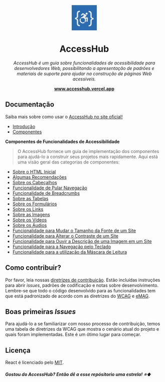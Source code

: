 <div align='center'>
  <a href='https://www.accesshub.vercel.app'>
    <img src='/public/logo-accesshub.png' width='80px'/>
  </a>
  <h1>AccessHub</h1>
  <p><i>AccessHub é um guia sobre funcionalidades de acessibilidade para desenvolvedores Web, possibilitando a apresentação de padrões e materiais de suporte para ajudar na construção de páginas Web acessíveis.</i></p>
  <a href='https://www.accesshub.vercel.app'><b>www.accesshub.vercel.app</b></a>
</div>

<h2>Documentação</h2>
<p>Saiba mais sobre como usar o <a href='https://www.accesshub.vercel.app'>AccessHub no site oficial!</a></p>
<ul>
  <li><a href='https://accesshub.vercel.app/introducao'>Introdução</a></li>
  <li><a href='https://accesshub.vercel.app/componentes'>Componentes</a></li>
</ul>
<p><b>Componentes de Funcionalidades de Accessibilidade</b></p>

> O AccessHub fornece um guia de implementação dos componentes para ajudá-lo a construir seus projetos mais rapidamente. Aqui está uma visão geral das categorias de componentes:
<ul>
  <li><a href='https://accesshub.vercel.app/componentes/html-estrutura-inicial'>Sobre o HTML Inicial</a></li>
  <li><a href='https://accesshub.vercel.app/componentes/recomendacoes'>Algumas Recomendações</a></li>
  <li><a href='https://accesshub.vercel.app/componentes/cabecalhos'>Sobre os Cabeçalhos</a></li>
  <li><a href='https://accesshub.vercel.app/componentes/pular-navegacao'>Funcionalidade de Pular Navegação</a></li>
  <li><a href='https://accesshub.vercel.app/componentes/breadcrumbs'>Funcionalidade de Breadcrumbs</a></li>
  <li><a href='https://accesshub.vercel.app/componentes/tabelas'>Sobre as Tabelas</a></li>
  <li><a href='https://accesshub.vercel.app/componentes/formularios'>Sobre os Formulários</a></li>
  <li><a href='https://accesshub.vercel.app/componentes/links'>Sobre os Links</a></li>
  <li><a href='https://accesshub.vercel.app/componentes/imagens'>Sobre as Imagens</a></li>
  <li><a href='https://accesshub.vercel.app/componentes/videos'>Sobre os Vídeos</a></li>
  <li><a href='https://accesshub.vercel.app/componentes/audios'>Sobre os Áudios</a></li>
  <li><a href='https://accesshub.vercel.app/componentes/alterar-tamanho-da-fonte'>Funcionalidade para Mudar o Tamanho da Fonte de um Site</a></li>
  <li><a href='https://accesshub.vercel.app/componentes/alterar-contraste-do-site'>Funcionalidade para Alterar o Contraste de um Site</a></li>
  <li><a href='https://accesshub.vercel.app/componentes/ouvir-descricao-da-imagem'>Funcionalidade para Ouvir a Descrição de uma Imagem em um Site</a></li>
  <li><a href='https://accesshub.vercel.app/componentes/navegacao-pelo-teclado'>Funcionalidade para a Navegação pelo Teclado</a></li>
  <li><a href='https://accesshub.vercel.app/componentes/mascara-de-leitura'>Funcionalidade para a utilização da Máscara de Leitura</a></li>
</ul>

<h2>Como contribuir?</h2>
<p>Por favor, leia nossas <a href='https://github.com/daviteixeira-btm/accesshub/blob/main/CONTRIBUTING.md'>diretrizes de contribuição</a>. Estão incluídas instruções para abrir <span lang='en'><i>issues</i></span>, padrões de codificação e notas sobre desenvolvimento. Lembre-se que todo o código desenvolvido para as funcionalidades tem que está padronizado de acordo com as diretrizes do <a href='https://www.w3.org/TR/WCAG22/'>WCAG</a> e <a href='https://emag.governoeletronico.gov.br/'>eMAG</a>.</p>

<h2>Boas primeiras <i lang='en'>Issues</i></h2>
<p>Para ajudá-lo a se familiarizar com nosso processo de contribuição, temos uma tabela de diretrizes da WCAG que mostra o cenário atual do projeto e quais foram implementadas. Este é um ótimo lugar para começar.</p>

<h2>Licença</h2>
<p>React é licenciado pelo <a href='https://github.com/daviteixeira-btm/accesshub/blob/main/LICENSE'>MIT</a>.</p>

##### Gostou do AccessHub? Então dê a esse repósitorio uma estrela! ⭐⬆️
